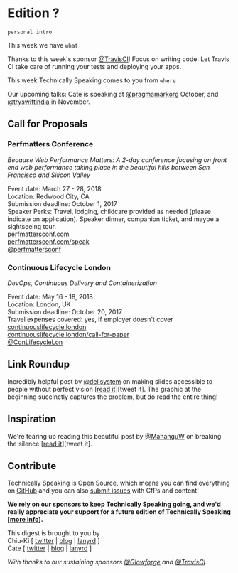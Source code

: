 # Edition ?

`personal intro`

This week we have `what`

Thanks to this week's sponsor [@TravisCI](http://twitter.com/travisci)! Focus on writing code. Let Travis CI take care of running your tests and deploying your apps.

This week Technically Speaking comes to you from `where`

Our upcoming talks: Cate is speaking at [@pragmamarkorg](http://twitter.com/pragmamarkorg) October, and [@tryswiftindia](http://twitter.com/tryswiftindia) in November.


## Call for Proposals

### Perfmatters Conference
*Because Web Performance Matters: A 2-day conference focusing on front end web performance taking place in the beautiful hills between San Francisco and Silicon Valley*

Event date:  March 27 - 28, 2018  
Location: Redwood City, CA  
Submission deadline: October 1, 2017  
Speaker Perks:  Travel, lodging, childcare provided as needed (please indicate on application). Speaker dinner, companion ticket, and maybe a sightseeing tour.  
[perfmattersconf.com](http://perfmattersconf.com)  
[perfmattersconf.com/speak](https://www.perfmattersconf.com/speak/)  
[@perfmattersconf](https://twitter.com/perfmattersconf)


### Continuous Lifecycle London
*DevOps, Continuous Delivery and Containerization* 
 
Event date: May 16 - 18, 2018  
Location: London, UK  
Submission deadline: October 20, 2017  
Travel expenses covered: yes, if employer doesn't cover  
[continuouslifecycle.london](https://continuouslifecycle.london/)  
[continuouslifecycle.london/call-for-paper](https://continuouslifecycle.london/call-for-papers/)  
[@ConLifecycleLon](https://twitter.com/ConLifecycleLon)



## Link Roundup

Incredibly helpful post by [@dellsystem](https://twitter.com/dellsystem) on making slides accessible to people without perfect vision [[read it](https://medium.com/@dellsystem/i-cant-read-your-slides-737acde6e9dc)][tweet it]. The graphic at the beginning succinctly captures the problem, but do read the entire thing!

## Inspiration

We're tearing up reading this beautiful post by [@MahanguW](http://twitter.com/MahanguW) on breaking the silence [[read it](https://heropress.com/essays/breaking-the-silence/)][tweet it].  

## Contribute

Technically Speaking is Open Source, which means you can find everything on [GitHub](https://github.com/catehstn/technically-speaking/) and you can also [submit issues](https://github.com/catehstn/technically-speaking/issues/new) with CfPs and content!

**We rely on our sponsors to keep Technically Speaking going, and we'd really appreciate your support for a future edition of Technically Speaking [[more info](http://www.techspeak.email/sponsorship/)].**  


This digest is brought to you by  
Chiu-Ki [ [twitter](https://twitter.com/chiuki) | [blog](http://blog.sqisland.com/) | [lanyrd](http://lanyrd.com/profile/chiuki/) ]  
Cate [ [twitter](https://twitter.com/catehstn) | [blog](http://www.cate.blog/) | [lanyrd](http://lanyrd.com/profile/catehstn/) ]

*With thanks to our sustaining sponsors [@Glowforge](http://twitter.com/glowforge) and [@TravisCI](http://twitter.com/travisci).*